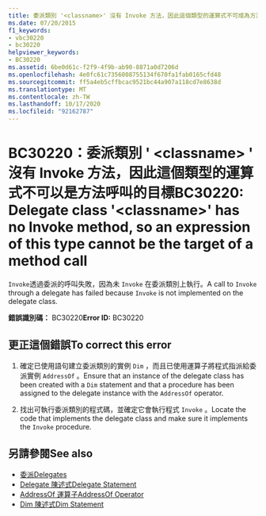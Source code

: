 ```yaml
---
title: 委派類別 '<classname>' 沒有 Invoke 方法，因此這個類型的運算式不可成為方法呼叫的目標
ms.date: 07/20/2015
f1_keywords:
- vbc30220
- bc30220
helpviewer_keywords:
- BC30220
ms.assetid: 6be0d61c-f2f9-4f9b-ab90-8871a0d7206d
ms.openlocfilehash: 4e0fc61c7356008755134f670fa1fab0165cfd48
ms.sourcegitcommit: ff5a4eb5cffbcac9521bc44a907a118cd7e8638d
ms.translationtype: MT
ms.contentlocale: zh-TW
ms.lasthandoff: 10/17/2020
ms.locfileid: "92162787"
---
```

# <a name="bc30220-delegate-class-classname-has-no-invoke-method-so-an-expression-of-this-type-cannot-be-the-target-of-a-method-call"></a><span data-ttu-id="6f8fa-102">BC30220：委派類別 ' \<classname> ' 沒有 Invoke 方法，因此這個類型的運算式不可以是方法呼叫的目標</span><span class="sxs-lookup"><span data-stu-id="6f8fa-102">BC30220: Delegate class '\<classname>' has no Invoke method, so an expression of this type cannot be the target of a method call</span></span>

<span data-ttu-id="6f8fa-103">`Invoke`透過委派的呼叫失敗，因為未 `Invoke` 在委派類別上執行。</span><span class="sxs-lookup"><span data-stu-id="6f8fa-103">A call to `Invoke` through a delegate has failed because `Invoke` is not implemented on the delegate class.</span></span>

 <span data-ttu-id="6f8fa-104">**錯誤識別碼：** BC30220</span><span class="sxs-lookup"><span data-stu-id="6f8fa-104">**Error ID:** BC30220</span></span>

## <a name="to-correct-this-error"></a><span data-ttu-id="6f8fa-105">更正這個錯誤</span><span class="sxs-lookup"><span data-stu-id="6f8fa-105">To correct this error</span></span>

1. <span data-ttu-id="6f8fa-106">確定已使用語句建立委派類別的實例 `Dim` ，而且已使用運算子將程式指派給委派實例 `AddressOf` 。</span><span class="sxs-lookup"><span data-stu-id="6f8fa-106">Ensure that an instance of the delegate class has been created with a `Dim` statement and that a procedure has been assigned to the delegate instance with the `AddressOf` operator.</span></span>

2. <span data-ttu-id="6f8fa-107">找出可執行委派類別的程式碼，並確定它會執行程式 `Invoke` 。</span><span class="sxs-lookup"><span data-stu-id="6f8fa-107">Locate the code that implements the delegate class and make sure it implements the `Invoke` procedure.</span></span>

## <a name="see-also"></a><span data-ttu-id="6f8fa-108">另請參閱</span><span class="sxs-lookup"><span data-stu-id="6f8fa-108">See also</span></span>

- [<span data-ttu-id="6f8fa-109">委派</span><span class="sxs-lookup"><span data-stu-id="6f8fa-109">Delegates</span></span>](../../programming-guide/language-features/delegates/index.md)
- [<span data-ttu-id="6f8fa-110">Delegate 陳述式</span><span class="sxs-lookup"><span data-stu-id="6f8fa-110">Delegate Statement</span></span>](../statements/delegate-statement.md)
- [<span data-ttu-id="6f8fa-111">AddressOf 運算子</span><span class="sxs-lookup"><span data-stu-id="6f8fa-111">AddressOf Operator</span></span>](../operators/addressof-operator.md)
- [<span data-ttu-id="6f8fa-112">Dim 陳述式</span><span class="sxs-lookup"><span data-stu-id="6f8fa-112">Dim Statement</span></span>](../statements/dim-statement.md)
